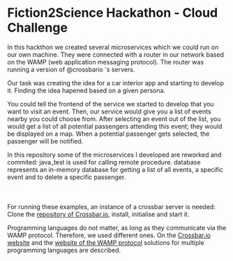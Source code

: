 # Fiction2Science Hackathon - Cloud Challenge

In this hackthon we created several microservices which we could run on our own machine. They were connected with a router in our network based on the WAMP (web application messaging protocol). The router was running a version of @crossbario 's servers.

Our task was creating the idea for a car interior app and starting to develop it. Finding the idea hapened based on a given persona.

You could tell the frontend of the service we started to develop that you want to visit an event. Then, our service would give you a list of events nearby you could choose from. After selecting an event out of the list, you would get a list of all potential passengers attending this event; they would be displayed on a map. When a potential passenger gets selected, the passenger will be notified.

In this repository some of the microservices I developed are reworked and commited: java_test is used for calling remote procedure. database represents an in-memory database for getting a list of all events, a specific event and to delete a specific passenger.
<br/><br/><br/><br/>
For running these examples, an instance of a crossbar server is needed: Clone the [repository of Crossbar.io](https://github.com/crossbario/crossbar), install, initialise and start it.

Programming languages do not matter, as long as they communicate via the WAMP protocol. Therefore, we used different ones. On the [Crossbar.io website](https://crossbar.io/about/Supported-Languages) and the [website of the WAMP protocol](https://wamp-proto.org/implementations/index.html) solutions for multiple programming languages are described.
